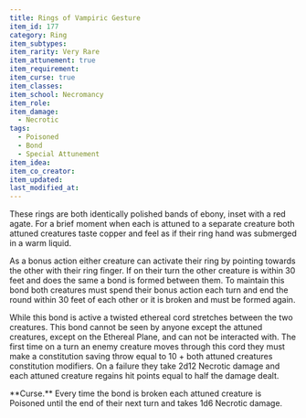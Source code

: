 ```yaml
---
title: Rings of Vampiric Gesture
item_id: 177
category: Ring
item_subtypes:
item_rarity: Very Rare
item_attunement: true
item_requirement:
item_curse: true
item_classes:
item_school: Necromancy
item_role:
item_damage:
  - Necrotic
tags:
  - Poisoned
  - Bond
  - Special Attunement
item_idea:
item_co_creator:
item_updated:
last_modified_at:
---
```


These rings are both identically polished bands of ebony, inset with a red agate. For a brief moment when each is attuned to a separate creature both attuned creatures taste copper and feel as if their ring hand was submerged in a warm liquid.

As a bonus action either creature can activate their ring by pointing towards the other with their ring finger. If on their turn the other creature is within 30 feet and does the same a bond is formed between them. To maintain this bond both creatures must spend their bonus action each turn and end the round within 30 feet of each other or it is broken and must be formed again.

While this bond is active a twisted ethereal cord stretches between the two creatures. This bond cannot be seen by anyone except the attuned creatures, except on the Ethereal Plane, and can not be interacted with. The first time on a turn an enemy creature moves through this cord they must make a constitution saving throw equal to 10 + both attuned creatures constitution modifiers. On a failure they take 2d12 Necrotic damage and each attuned creature regains hit points equal to half the damage dealt.

<!--excerpt-->
<div class="curse">
**Curse.** Every time the bond is broken each attuned creature is Poisoned until the end of their next turn and takes 1d6 Necrotic damage.
</div>
